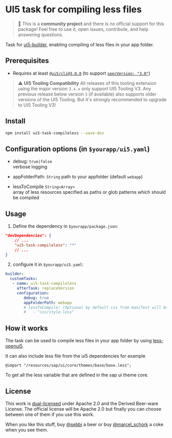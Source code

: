 # UI5 task for compiling less files 

> :wave: This is a **community project** and there is no official support for this package! Feel free to use it, open issues, contribute, and help answering questions.

Task for [ui5-builder](https://github.com/SAP/ui5-builder), enabling compiling of less files in your app folder.

## Prerequisites

- Requires at least [`@ui5/cli@3.0.0`](https://sap.github.io/ui5-tooling/v3/pages/CLI/) (to support [`specVersion: "3.0"`](https://sap.github.io/ui5-tooling/pages/Configuration/#specification-version-30))

> :warning: **UI5 Tooling Compatibility**
> All releases of this tooling extension using the major version `3.x.x` only support UI5 Tooling V3. Any previous release below version `3` (if available) also supports older versions of the UI5 Tooling. But it's strongly recommended to upgrade to UI5 Tooling V3!

## Install

```bash
npm install ui5-task-compileless --save-dev
```

## Configuration options (in `$yourapp/ui5.yaml`)

- debug: `true|false`  
  verbose logging

- appFolderPath: `String`
  path to your appfolder (default `webapp`)

- lessToCompile `String<Array>`  
  array of less resources specified as paths or glob patterns which should be compiled 

## Usage

1. Define the dependency in `$yourapp/package.json`:

```json
"devDependencies": {
    // ...
    "ui5-task-compileless": "*"
    // ...
}
```

2. configure it in `$yourapp/ui5.yaml`:

```yaml
builder:
  customTasks:
   - name: ui5-task-compileless
     afterTask: replaceVersion
     configuration:
        debug: true
        appFolderPath: webapp
        # lessToCompile: (Optional by default css from manifest will be used)
        #   - "css/style.less"
```

## How it works

The task can be used to compile less files in your app folder by using [less-openui5](https://github.com/SAP/less-openui5).

It can also include less file from the ui5 dependencies for example
```less
@import "/resources/sap/ui/core/themes/base/base.less";
```
To get all the less variable that are defined in the sap ui theme core.

## License

This work is [dual-licensed](../../LICENSE) under Apache 2.0 and the Derived Beer-ware License. The official license will be Apache 2.0 but finally you can choose between one of them if you use this work.

When you like this stuff, buy [@sebbi](https://app.slack.com/client/T0A7MQSJ1/D01TDU3RMSQ/user_profile/UBV5L8N8M) a beer or buy [@marcel_schork](https://twitter.com/marcel_schork) a coke when you see them.
